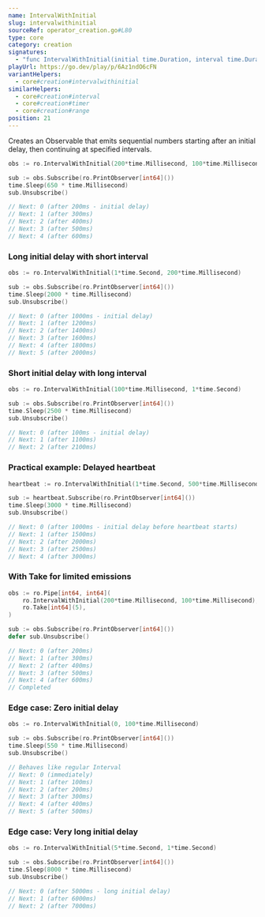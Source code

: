 ```yaml
---
name: IntervalWithInitial
slug: intervalwithinitial
sourceRef: operator_creation.go#L80
type: core
category: creation
signatures:
  - "func IntervalWithInitial(initial time.Duration, interval time.Duration)"
playUrl: https://go.dev/play/p/6Az1ndO6cFN
variantHelpers:
  - core#creation#intervalwithinitial
similarHelpers:
  - core#creation#interval
  - core#creation#timer
  - core#creation#range
position: 21
---
```


Creates an Observable that emits sequential numbers starting after an initial delay, then continuing at specified intervals.

```go
obs := ro.IntervalWithInitial(200*time.Millisecond, 100*time.Millisecond)

sub := obs.Subscribe(ro.PrintObserver[int64]())
time.Sleep(650 * time.Millisecond)
sub.Unsubscribe()

// Next: 0 (after 200ms - initial delay)
// Next: 1 (after 300ms)
// Next: 2 (after 400ms)
// Next: 3 (after 500ms)
// Next: 4 (after 600ms)
```

### Long initial delay with short interval

```go
obs := ro.IntervalWithInitial(1*time.Second, 200*time.Millisecond)

sub := obs.Subscribe(ro.PrintObserver[int64]())
time.Sleep(2000 * time.Millisecond)
sub.Unsubscribe()

// Next: 0 (after 1000ms - initial delay)
// Next: 1 (after 1200ms)
// Next: 2 (after 1400ms)
// Next: 3 (after 1600ms)
// Next: 4 (after 1800ms)
// Next: 5 (after 2000ms)
```

### Short initial delay with long interval

```go
obs := ro.IntervalWithInitial(100*time.Millisecond, 1*time.Second)

sub := obs.Subscribe(ro.PrintObserver[int64]())
time.Sleep(2500 * time.Millisecond)
sub.Unsubscribe()

// Next: 0 (after 100ms - initial delay)
// Next: 1 (after 1100ms)
// Next: 2 (after 2100ms)
```

### Practical example: Delayed heartbeat

```go
heartbeat := ro.IntervalWithInitial(1*time.Second, 500*time.Millisecond)

sub := heartbeat.Subscribe(ro.PrintObserver[int64]())
time.Sleep(3000 * time.Millisecond)
sub.Unsubscribe()

// Next: 0 (after 1000ms - initial delay before heartbeat starts)
// Next: 1 (after 1500ms)
// Next: 2 (after 2000ms)
// Next: 3 (after 2500ms)
// Next: 4 (after 3000ms)
```

### With Take for limited emissions

```go
obs := ro.Pipe[int64, int64](
    ro.IntervalWithInitial(200*time.Millisecond, 100*time.Millisecond),
    ro.Take[int64](5),
)

sub := obs.Subscribe(ro.PrintObserver[int64]())
defer sub.Unsubscribe()

// Next: 0 (after 200ms)
// Next: 1 (after 300ms)
// Next: 2 (after 400ms)
// Next: 3 (after 500ms)
// Next: 4 (after 600ms)
// Completed
```

### Edge case: Zero initial delay

```go
obs := ro.IntervalWithInitial(0, 100*time.Millisecond)

sub := obs.Subscribe(ro.PrintObserver[int64]())
time.Sleep(550 * time.Millisecond)
sub.Unsubscribe()

// Behaves like regular Interval
// Next: 0 (immediately)
// Next: 1 (after 100ms)
// Next: 2 (after 200ms)
// Next: 3 (after 300ms)
// Next: 4 (after 400ms)
// Next: 5 (after 500ms)
```

### Edge case: Very long initial delay

```go
obs := ro.IntervalWithInitial(5*time.Second, 1*time.Second)

sub := obs.Subscribe(ro.PrintObserver[int64]())
time.Sleep(8000 * time.Millisecond)
sub.Unsubscribe()

// Next: 0 (after 5000ms - long initial delay)
// Next: 1 (after 6000ms)
// Next: 2 (after 7000ms)
```
